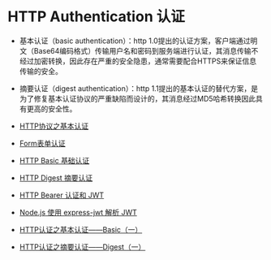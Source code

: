 # HTTP Authentication 认证

- 基本认证（basic authentication）：http 1.0提出的认证方案，客户端通过明文（Base64编码格式）传输用户名和密码到服务端进行认证，其消息传输不经过加密转换，因此存在严重的安全隐患，通常需要配合HTTPS来保证信息传输的安全。
- 摘要认证（digest authentication）：http 1.1提出的基本认证的替代方案，是为了修复基本认证协议的严重缺陷而设计的，其消息经过MD5哈希转换因此具有更高的安全性。

- [HTTP协议之基本认证](https://kb.cnblogs.com/page/158829/)
- [Form表单认证](https://www.cnblogs.com/qtiger/p/14866727.html)
- [HTTP Basic 基础认证](https://www.cnblogs.com/qtiger/p/14867023.html)
- [HTTP Digest 摘要认证](https://www.cnblogs.com/qtiger/p/14867614.html)
- [HTTP Bearer 认证和 JWT](https://www.cnblogs.com/qtiger/p/14868110.html)
- [Node.js 使用 express-jwt 解析 JWT](https://zhuanlan.zhihu.com/p/90625780)
- [HTTP认证之基本认证——Basic（一）](https://www.cnblogs.com/xiaoxiaotank/p/11009796.html)
- [HTTP认证之摘要认证——Digest（一）](https://www.cnblogs.com/xiaoxiaotank/p/11078571.html)
